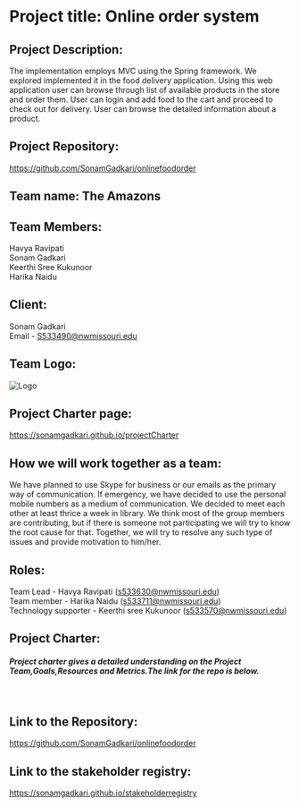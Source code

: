 # Project title: Online order system

## Project Description:
The implementation employs MVC using the Spring framework. We explored implemented it in the food delivery application. Using this web application user can browse through list of available products in the store and order them. User can login and add food to the cart and proceed to check out for delivery. User can browse the detailed information about a product.

## Project Repository:
https://github.com/SonamGadkari/onlinefoodorder

## Team name: The Amazons 

## Team Members:
Havya Ravipati<br>
Sonam Gadkari<br>
Keerthi Sree Kukunoor<br>
Harika Naidu<br>

## Client:
Sonam Gadkari <br>
Email - S533490@nwmissouri.edu

## Team Logo:
![Logo](https://user-images.githubusercontent.com/42949313/57960049-54084380-78cc-11e9-9f8f-dd5a7208cd2e.png)


## Project Charter page:
https://sonamgadkari.github.io/projectCharter

## How we will work together as a team:
We have planned to use Skype for business or our emails as the primary way of communication. If emergency, we have decided to use the personal mobile numbers as a medium of communication. We decided to meet each other at least thrice a week in library. We think most of the group members are contributing, but if there is someone not participating we will try to know the root cause for that. Together, we will try to resolve any such type of issues and provide motivation to him/her.

## Roles:
Team Lead - Havya Ravipati (s533630@nwmissouri.edu) <br>
Team member - Harika Naidu (s533711@nwmissouri.edu) <br>
Technology supporter - Keerthi sree Kukunoor (s533570@nwmissouri.edu) <br>

## Project Charter:
<h5> Project charter gives a detailed understanding on the Project Team,Goals,Resources and Metrics.The link for the repo is below.</h5>
<br>

## Link to the Repository:
https://github.com/SonamGadkari/onlinefoodorder


## Link to the stakeholder registry:
https://sonamgadkari.github.io/stakeholderregistry
